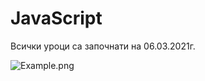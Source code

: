 # JavaScript

Всички уроци са започнати на 06.03.2021г.

<img src="https://github.com/IrinaSpasova/JavaScript/blob/main/jeshoots-com-5EKw8Z7CgE4-unsplash.jpg" alt="Example.png">


